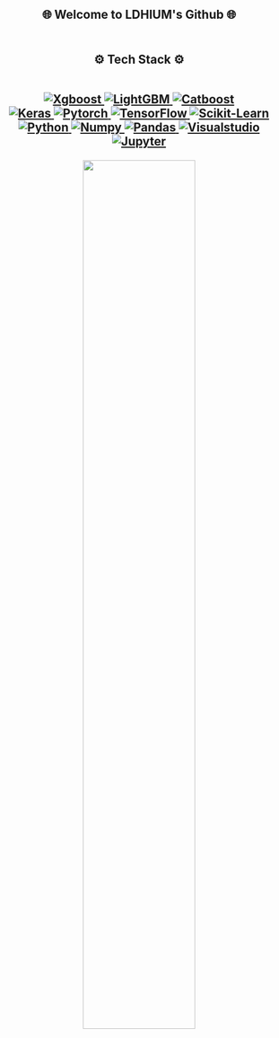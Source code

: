 <h2 align="center">
  🌐 Welcome to LDHIUM's Github 🌐 
  <br/>
  <br/>
<h2 align="center">
 ⚙️ Tech Stack ⚙️
 <br/>
 <br/>
 
  <a href="https://xgboost.readthedocs.io/" target="_blank" rel="noreferrer"> <img src="https://img.shields.io/badge/xgboost-189FDD.svg?style=for-the-badge&logo=pypi&logoColor=white" alt="Xgboost">
  <a href="https://lightgbm.readthedocs.io/" target="_blank" rel="noreferrer"> <img src="https://img.shields.io/badge/lightGBM-77B844.svg?style=for-the-badge&logo=pypi&logoColor=white" alt="LightGBM">
  <a href="https://catboost.ai/" target="_blank" rel="noreferrer"> <img src="https://img.shields.io/badge/catboost-d4b639.svg?style=for-the-badge&logo=pypi&logoColor=white" alt="Catboost">
  <br/>
  <a href="https://keras.io/" target="_blank" rel="noreferrer"> <img src="https://img.shields.io/badge/Keras-%23D00000.svg?style=for-the-badge&logo=Keras&logoColor=white" alt="Keras">
  <a href="https://pytorch.org/" target="_blank" rel="noreferrer"> <img src="https://img.shields.io/badge/PyTorch-%23EE4C2C.svg?style=for-the-badge&logo=PyTorch&logoColor=white" alt="Pytorch">
  <a href="https://www.tensorflow.org" target="_blank" rel="noreferrer"> <img src="https://img.shields.io/badge/TensorFlow-%23FF6F00.svg?style=for-the-badge&logo=TensorFlow&logoColor=white" alt="TensorFlow">
  <a href="https://scikit-learn.org/" target="_blank" rel="noreferrer"> <img src="https://img.shields.io/badge/scikit--learn-%23F7931E.svg?style=for-the-badge&logo=scikit-learn&logoColor=white" alt="Scikit-Learn">
  <br/>
  <a href="https://www.python.org" target="_blank" rel="noreferrer"> <img src="https://img.shields.io/badge/python-3670A0.svg?style=for-the-badge&logo=python&logoColor=white" alt="Python">
  <a href="https://numpy.org/" target="_blank" rel="noreferrer"> <img src="https://img.shields.io/badge/numpy-%23013243.svg?style=for-the-badge&logo=numpy&logoColor=white" alt="Numpy">
  <a href="https://pandas.pydata.org/" target="_blank" rel="noreferrer"> <img src="https://img.shields.io/badge/pandas-%23150458.svg?style=for-the-badge&logo=pandas&logoColor=white" alt="Pandas">
  <a href="https://code.visualstudio.com/" target="_blank" rel="noreferrer"> <img src="https://img.shields.io/badge/VS%20Code-0078d7.svg?style=for-the-badge&logo=visualstudio&logoColor=white" alt="Visualstudio">
  <a href="https://jupyter.org/" target="_blank" rel="noreferrer"> <img src="https://img.shields.io/badge/jupyter-%23FF6701.svg?style=for-the-badge&logo=jupyter&logoColor=white" alt="Jupyter">
  
  <img src = "https://github-readme-stats.vercel.app/api?username=LDHIUM&show_icons=true&theme=dark" width = "63%" height = "63%">
</p>
